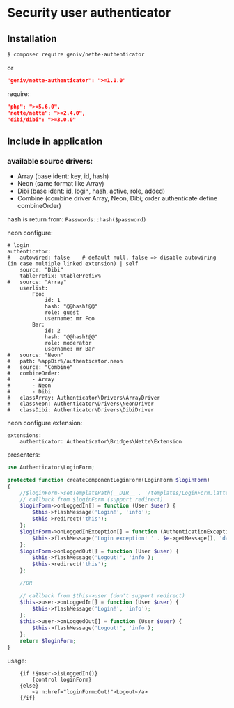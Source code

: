 Security user authenticator
===========================

Installation
------------

```sh
$ composer require geniv/nette-authenticator
```
or
```json
"geniv/nette-authenticator": ">=1.0.0"
```

require:
```json
"php": ">=5.6.0",
"nette/nette": ">=2.4.0",
"dibi/dibi": ">=3.0.0"
```

Include in application
----------------------

### available source drivers:
- Array (base ident: key, id, hash)
- Neon (same format like Array)
- Dibi (base ident: id, login, hash, active, role, added)
- Combine (combine driver Array, Neon, Dibi; order authenticate define combineOrder)

hash is return from: `Passwords::hash($password)`

neon configure:
```neon
# login
authenticator:
#   autowired: false    # default null, false => disable autowiring (in case multiple linked extension) | self
    source: "Dibi"
    tablePrefix: %tablePrefix%
#   source: "Array"
    userlist: 
        Foo:
            id: 1
            hash: "@@hash!@@"
            role: guest
            username: mr Foo
        Bar:
            id: 2
            hash: "@@hash!@@"
            role: moderator
            username: mr Bar
#   source: "Neon"
#   path: %appDir%/authenticator.neon
#   source: "Combine"
#   combineOrder:
#       - Array
#       - Neon
#       - Dibi
#   classArray: Authenticator\Drivers\ArrayDriver
#   classNeon: Authenticator\Drivers\NeonDriver
#   classDibi: Authenticator\Drivers\DibiDriver
```

neon configure extension:
```neon
extensions:
    authenticator: Authenticator\Bridges\Nette\Extension
```

presenters:
```php
use Authenticator\LoginForm;

protected function createComponentLoginForm(LoginForm $loginForm)
{
    //$loginForm->setTemplatePath(__DIR__ . '/templates/LoginForm.latte');
    // callback from $loginForm (support redirect)
    $loginForm->onLoggedIn[] = function (User $user) {
        $this->flashMessage('Login!', 'info');
        $this->redirect('this');
    };
    $loginForm->onLoggedInException[] = function (AuthenticationException $e) {
        $this->flashMessage('Login exception! ' . $e->getMessage(), 'danger');
    };
    $loginForm->onLoggedOut[] = function (User $user) {
        $this->flashMessage('Logout!', 'info');
        $this->redirect('this');
    };

    //OR

    // callback from $this->user (don't support redirect)
    $this->user->onLoggedIn[] = function (User $user) {
        $this->flashMessage('Login!', 'info');
    };
    $this->user->onLoggedOut[] = function (User $user) {
        $this->flashMessage('Logout!', 'info');
    };
    return $loginForm;
}
```

usage:
```latte
    {if !$user->isLoggedIn()}
        {control loginForm}
    {else}
        <a n:href="loginForm:Out!">Logout</a>
    {/if}
```
